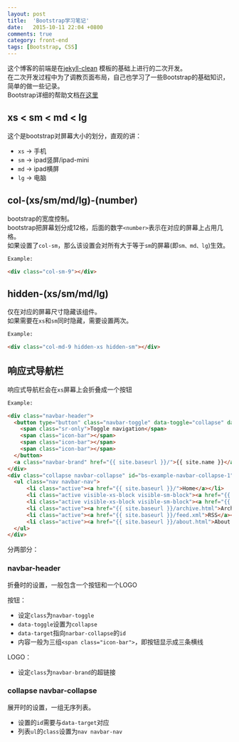 ```yaml
---
layout: post
title:  'Bootstrap学习笔记'
date:   2015-10-11 22:04 +0800
comments: true
category: front-end 
tags: [Bootstrap, CSS]
---
```


这个博客的前端是在[jekyll-clean](https://github.com/scotte/jekyll-clean) 模板的基础上进行的二次开发。  
在二次开发过程中为了调教页面布局，自己也学习了一些Bootstrap的基础知识，简单的做一些记录。  
Bootstrap详细的帮助文档[在这里](http://getbootstrap.com/css/)

## xs < sm < md < lg

这个是bootstrap对屏幕大小的划分，直观的讲：  

- `xs` -> 手机  
- `sm` -> ipad竖屏/ipad-mini
- `md` -> ipad横屏
- `lg` -> 电脑

## col-(xs/sm/md/lg)-(number) 

bootstrap的宽度控制。  
bootstrap把屏幕划分成12格，后面的数字`<number>`表示在对应的屏幕上占用几格。  
如果设置了`col-sm`，那么该设置会对所有大于等于`sm`的屏幕(即`sm、md、lg`)生效。  

```html
Example:

<div class="col-sm-9"></div>
```

## hidden-(xs/sm/md/lg)   

仅在对应的屏幕尺寸隐藏该组件。  
如果需要在`xs`和`sm`同时隐藏，需要设置两次。  

```html
Example:

<div class="col-md-9 hidden-xs hidden-sm"></div>
```

## 响应式导航栏 

响应式导航栏会在`xs`屏幕上会折叠成一个按钮  

```html
Example:

<div class="navbar-header">
  <button type="button" class="navbar-toggle" data-toggle="collapse" data-target="#bs-example-navbar-collapse-1">
    <span class="sr-only">Toggle navigation</span>
    <span class="icon-bar"></span>
    <span class="icon-bar"></span>
    <span class="icon-bar"></span>
  </button>
  <a class="navbar-brand" href="{{ site.baseurl }}/">{{ site.name }}</a>
</div>
<div class="collapse navbar-collapse" id="bs-example-navbar-collapse-1">
  <ul class="nav navbar-nav">
	  <li class="active"><a href="{{ site.baseurl }}/">Home</a></li>
	  <li class="active visible-xs-block visible-sm-block"><a href="{{ site.baseurl }}/categories.html">Categories</a></li>
	  <li class="active visible-xs-block visible-sm-block"><a href="{{ site.baseurl }}/tags.html">Tags</a></li>
	  <li class="active"><a href="{{ site.baseurl }}/archive.html">Archive</a></li>
	  <li class="active"><a href="{{ site.baseurl }}/feed.xml">RSS</a></li>
	  <li class="active"><a href="{{ site.baseurl }}/about.html">About Me</a></li>
  </ul>
</div>
```  

分两部分：  

### navbar-header 

折叠时的设置，一般包含一个按钮和一个LOGO  

按钮：  

- 设定`class`为`navbar-toggle`
- `data-toggle`设置为`collapse`
- `data-target`指向`narbar-collapse`的`id`
- 内容一般为三组`<span class="icon-bar">`，即按钮显示成三条横线

LOGO：

- 设定`class`为`navbar-brand`的超链接  

### collapse navbar-collapse

展开时的设置，一组无序列表。  

- 设置的`id`需要与`data-target`对应  
- 列表`ul`的`class`设置为`nav navbar-nav`  
